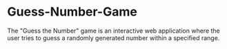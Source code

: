 # Guess-Number-Game
The "Guess the Number" game is an interactive web application where the user tries to guess a randomly generated number within a specified range. 

